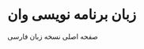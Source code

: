 <script src="//unpkg.com/docsify-rtl/build/index.min.js"></script>

# زبان برنامه نویسی وان

صفحه اصلی نسخه زبان فارسی


